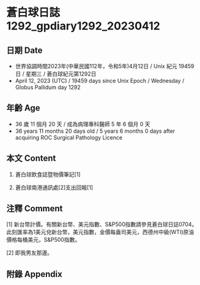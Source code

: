 [_metadata_:encoding]: - "utf-8"
[_metadata_:language]: - "zh-Hant-TW"
[_metadata_:fileformat]: - "markdown"
[_metadata_:MIME_type]: - "text/plain"
[_metadata_:markdown_version]: - "commonmark version 0.30"
[_metadata_:markdown_spec]: - "https://spec.commonmark.org/0.30/"

# 蒼白球日誌1292_gpdiary1292_20230412 #

## 日期 Date ##

* 世界協調時間2023年(中華民國112年，令和5年)4月12日 / Unix 紀元 19459 日 / 星期三 / 蒼白球紀元第1292日
* April 12, 2023 (UTC) / 19459 days since Unix Epoch / Wednesday / Globus Pallidum day 1292

## 年齡 Age ##

* 36 歲 11 個月 20 天 / 成為病理專科醫師 5 年 6 個月 0 天
* 36 years 11 months 20 days old / 5 years 6 months 0 days after acquiring ROC Surgical Pathology Licence

## 本文 Content ##

1. 蒼白球飲食誌暨物價筆記[1]

    
2. 蒼白球南港通訊處[2]支出回報[1]

    

## 注釋 Comment ##

[1] 新台幣計價。有關新台幣、美元指數、S&P500指數請參見蒼白球日誌0704。此刻匯率為1美元兌新台幣，美元指數，金價每盎司美元，西德州中級(WTI)原油價格每桶美元，S&P500指數。


[2] 即我男友那邊。



## 附錄 Appendix ##

